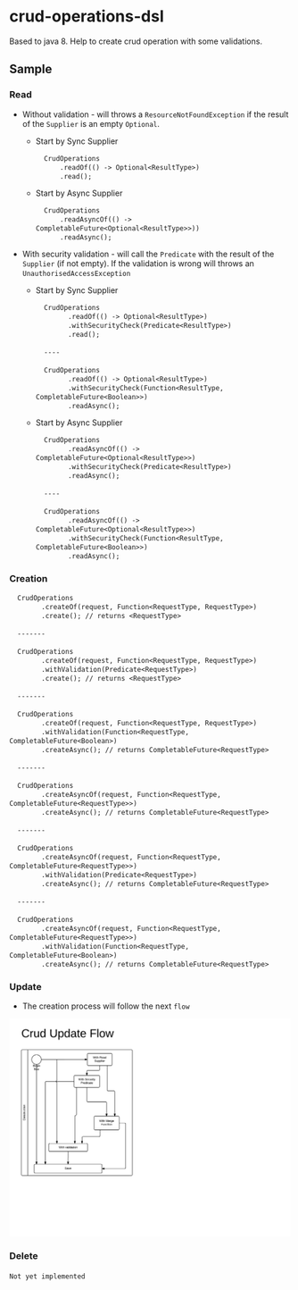 # crud-operations-dsl
Based to java 8. Help to create crud operation with some validations.

## Sample

### Read

* Without validation - will throws a `ResourceNotFoundException` if the result of the `Supplier` is an empty `Optional`.
  
  * Start by Sync Supplier


          CrudOperations
              .readOf(() -> Optional<ResultType>)
              .read();
  * Start by Async Supplier
  
  
          CrudOperations
              .readAsyncOf(() -> CompletableFuture<Optional<ResultType>>))
              .readAsync();

* With security validation - will call the `Predicate` with the result of the `Supplier` (if not empty). If the validation is wrong will throws an `UnauthorisedAccessException`

  * Start by Sync Supplier


          CrudOperations
                .readOf(() -> Optional<ResultType>)
                .withSecurityCheck(Predicate<ResultType>)
                .read();

          ----

          CrudOperations
                .readOf(() -> Optional<ResultType>)
                .withSecurityCheck(Function<ResultType, CompletableFuture<Boolean>>)
                .readAsync();

  * Start by Async Supplier


          CrudOperations
                .readAsyncOf(() -> CompletableFuture<Optional<ResultType>>)
                .withSecurityCheck(Predicate<ResultType>)
                .readAsync();

          ----

          CrudOperations
                .readAsyncOf(() -> CompletableFuture<Optional<ResultType>>)
                .withSecurityCheck(Function<ResultType, CompletableFuture<Boolean>>)
                .readAsync();

### Creation

      CrudOperations
            .createOf(request, Function<RequestType, RequestType>)
            .create(); // returns <RequestType>

      -------

      CrudOperations
            .createOf(request, Function<RequestType, RequestType>)
            .withValidation(Predicate<RequestType>)
            .create(); // returns <RequestType>

      -------

      CrudOperations
            .createOf(request, Function<RequestType, RequestType>)
            .withValidation(Function<RequestType, CompletableFuture<Boolean>)
            .createAsync(); // returns CompletableFuture<RequestType>

      -------

      CrudOperations
            .createAsyncOf(request, Function<RequestType, CompletableFuture<RequestType>>)
            .createAsync(); // returns CompletableFuture<RequestType>

      -------

      CrudOperations
            .createAsyncOf(request, Function<RequestType, CompletableFuture<RequestType>>)
            .withValidation(Predicate<RequestType>)
            .createAsync(); // returns CompletableFuture<RequestType>

      -------

      CrudOperations
            .createAsyncOf(request, Function<RequestType, CompletableFuture<RequestType>>)
            .withValidation(Function<RequestType, CompletableFuture<Boolean>)
            .createAsync(); // returns CompletableFuture<RequestType>

### Update

* The creation process will follow the next `flow`

![Creation Flow](docs/CrudUpdateFlow.jpg)

### Delete

`Not yet implemented`